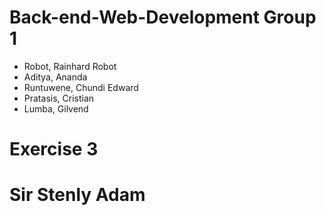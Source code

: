 # Back-end-Web-Development Group 1
- Robot, Rainhard Robot
- Aditya, Ananda
- Runtuwene, Chundi Edward
- Pratasis, Cristian
- Lumba, Gilvend
# Exercise 3 
# Sir Stenly Adam
